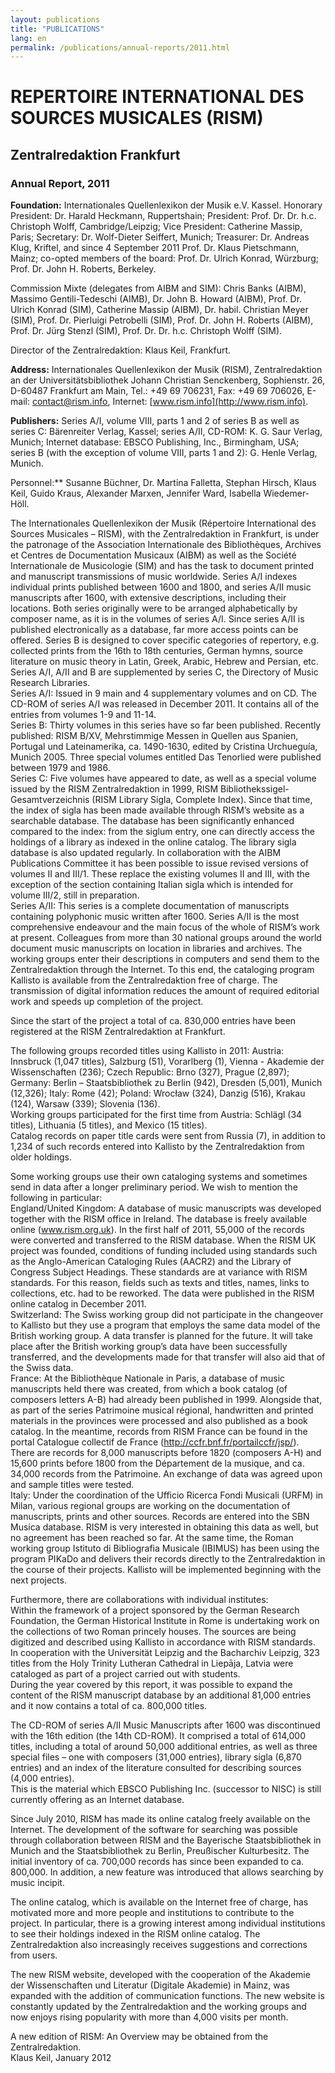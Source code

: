```yaml
---
layout: publications
title: "PUBLICATIONS"
lang: en
permalink: /publications/annual-reports/2011.html
---
```


# REPERTOIRE INTERNATIONAL DES SOURCES MUSICALES (RISM)

## Zentralredaktion Frankfurt

### Annual Report, 2011

**Foundation:** Internationales Quellenlexikon der Musik e.V. Kassel. Honorary President: Dr. Harald Heckmann, Ruppertshain; President: Prof. Dr. Dr. h.c. Christoph Wolff, Cambridge/Leipzig; Vice President: Catherine Massip, Paris; Secretary: Dr. Wolf-Dieter Seiffert, Munich; Treasurer: Dr. Andreas Klug, Kriftel, and since 4 September 2011 Prof. Dr. Klaus Pietschmann, Mainz; co-opted members of the board: Prof. Dr. Ulrich Konrad, Würzburg; Prof. Dr. John H. Roberts, Berkeley.

Commission Mixte (delegates from AIBM and SIM): Chris Banks (AIBM), Massimo Gentili-Tedeschi (AIMB), Dr. John B. Howard (AIBM), Prof. Dr. Ulrich Konrad (SIM), Catherine Massip (AIBM), Dr. habil. Christian Meyer (SIM), Prof. Dr. Pierluigi Petrobelli (SIM), Prof. Dr. John H. Roberts (AIBM), Prof. Dr. Jürg Stenzl (SIM), Prof. Dr. Dr. h.c. Christoph Wolff (SIM).

Director of the Zentralredaktion: Klaus Keil, Frankfurt.

**Address:** Internationales Quellenlexikon der Musik (RISM), Zentralredaktion an der Universitätsbibliothek Johann Christian Senckenberg, Sophienstr. 26, D-60487 Frankfurt am Main, Tel.: +49 69 706231, Fax: +49 69 706026, E-mail: contact@rism.info, Internet: [www.rism.info](http://www.rism.info).

**Publishers:** Series A/I, volume VIII, parts 1 and 2 of series B as well as series C: Bärenreiter Verlag, Kassel; series A/II, CD-ROM: K. G. Saur Verlag, Munich; Internet database: EBSCO Publishing, Inc., Birmingham, USA; series B (with the exception of volume VIII, parts 1 and 2): G. Henle Verlag, Munich.

Personnel:** Susanne Büchner, Dr. Martina Falletta, Stephan Hirsch, Klaus Keil, Guido Kraus, Alexander Marxen, Jennifer Ward, Isabella Wiedemer-Höll.

The Internationales Quellenlexikon der Musik (Répertoire International des Sources Musicales – RISM), with the Zentralredaktion in Frankfurt, is under the patronage of the Association Internationale des Bibliothèques, Archives et Centres de Documentation Musicaux (AIBM) as well as the Société Internationale de Musicologie (SIM) and has the task to document printed and manuscript transmissions of music worldwide. Series A/I indexes individual prints published between 1600 and 1800, and series A/II music manuscripts after 1600, with extensive descriptions, including their locations. Both series originally were to be arranged alphabetically by composer name, as it is in the volumes of series A/I. Since series A/II is published electronically as a database, far more access points can be offered. Series B is designed to cover specific categories of repertory, e.g. collected prints from the 16th to 18th centuries, German hymns, source literature on music theory in Latin, Greek, Arabic, Hebrew and Persian, etc. Series A/I, A/II and B are supplemented by series C, the Directory of Music Research Libraries.  
Series A/I: Issued in 9 main and 4 supplementary volumes and on CD. The CD-ROM of series A/I was released in December 2011. It contains all of the entries from volumes 1-9 and 11-14.  
Series B: Thirty volumes in this series have so far been published. Recently published: RISM B/XV, Mehrstimmige Messen in Quellen aus Spanien, Portugal und Lateinamerika, ca. 1490-1630, edited by Cristina Urchueguía, Munich 2005. Three special volumes entitled Das Tenorlied were published between 1979 and 1986.  
Series C: Five volumes have appeared to date, as well as a special volume issued by the RISM Zentralredaktion in 1999, RISM Bibliothekssigel-Gesamtverzeichnis (RISM Library Sigla, Complete Index). Since that time, the index of sigla has been made available through RISM’s website as a searchable database. The database has been significantly enhanced compared to the index: from the siglum entry, one can directly access the holdings of a library as indexed in the online catalog. The library sigla database is also updated regularly. In collaboration with the AIBM Publications Committee it has been possible to issue revised versions of volumes II and III/1. These replace the existing volumes II and III, with the exception of the section containing Italian sigla which is intended for volume III/2, still in preparation.  
Series A/II: This series is a complete documentation of manuscripts containing polyphonic music written after 1600. Series A/II is the most comprehensive endeavour and the main focus of the whole of RISM’s work at present. Colleagues from more than 30 national groups around the world document music manuscripts on location in libraries and archives. The working groups enter their descriptions in computers and send them to the Zentralredaktion through the Internet. To this end, the cataloging program Kallisto is available from the Zentralredaktion free of charge. The transmission of digital information reduces the amount of required editorial work and speeds up completion of the project.   
  
Since the start of the project a total of ca. 830,000 entries have been registered at the RISM Zentralredaktion at Frankfurt.  
  
 The following groups recorded titles using Kallisto in 2011: Austria: Innsbruck (1,047 titles), Salzburg (51), Vorarlberg (1), Vienna - Akademie der Wissenschaften (236); Czech Republic: Brno (327), Prague (2,897); Germany: Berlin – Staatsbibliothek zu Berlin (942), Dresden (5,001), Munich (12,326); Italy: Rome (42); Poland: Wrocław (324), Danzig (516), Krakau (124), Warsaw (339); Slovenia (136).   
Working groups participated for the first time from Austria: Schlägl (34 titles), Lithuania (5 titles), and Mexico (15 titles).  
 Catalog records on paper title cards were sent from Russia (7), in addition to 1,234 of such records entered into Kallisto by the Zentralredaktion from older holdings.  
  
Some working groups use their own cataloging systems and sometimes send in data after a longer preliminary period. We wish to mention the following in particular:  
 England/United Kingdom: A database of music manuscripts was developed together with the RISM office in Ireland. The database is freely available online (www.rism.org.uk). In the first half of 2011, 55,000 of the records were converted and transferred to the RISM database. When the RISM UK project was founded, conditions of funding included using standards such as the Anglo-American Cataloging Rules (AACR2) and the Library of Congress Subject Headings. These standards are at variance with RISM standards. For this reason, fields such as texts and titles, names, links to collections, etc. had to be reworked. The data were published in the RISM online catalog in December 2011.  
 Switzerland: The Swiss working group did not participate in the changeover to Kallisto but they use a program that employs the same data model of the British working group. A data transfer is planned for the future. It will take place after the British working group’s data have been successfully transferred, and the developments made for that transfer will also aid that of the Swiss data.   
 France: At the Bibliothèque Nationale in Paris, a database of music manuscripts held there was created, from which a book catalog (of composers letters A-B) had already been published in 1999. Alongside that, as part of the series Patrimoine musical régional, handwritten and printed materials in the provinces were processed and also published as a book catalog. In the meantime, records from RISM France can be found in the portal Catalogue collectif de France (http://ccfr.bnf.fr/portailccfr/jsp/). There are records for 8,000 manuscripts before 1820 (composers A-H) and 15,600 prints before 1800 from the Département de la musique, and ca. 34,000 records from the Patrimoine. An exchange of data was agreed upon and sample titles were tested.   
 Italy: Under the coordination of the Ufficio Ricerca Fondi Musicali (URFM) in Milan, various regional groups are working on the documentation of manuscripts, prints and other sources. Records are entered into the SBN Musica database. RISM is very interested in obtaining this data as well, but no agreement has been reached so far. At the same time, the Roman working group Istituto di Bibliografia Musicale (IBIMUS) has been using the program PIKaDo and delivers their records directly to the Zentralredaktion in the course of their projects. Kallisto will be implemented beginning with the next projects.  
  
Furthermore, there are collaborations with individual institutes:   
 Within the framework of a project sponsored by the German Research Foundation, the German Historical Institute in Rome is undertaking work on the collections of two Roman princely houses. The sources are being digitized and described using Kallisto in accordance with RISM standards.  
In cooperation with the Universität Leipzig and the Bacharchiv Leipzig, 323 titles from the Holy Trinity Lutheran Cathedral in Liepāja, Latvia were cataloged as part of a project carried out with students.  
During the year covered by this report, it was possible to expand the content of the RISM manuscript database by an additional 81,000 entries and it now contains a total of ca. 800,000 titles.  
  
The CD-ROM of series A/II Music Manuscripts after 1600 was discontinued with the 16th edition (the 14th CD-ROM). It comprised a total of 614,000 titles, including a total of around 50,000 additional entries, as well as three special files – one with composers (31,000 entries), library sigla (6,870 entries) and an index of the literature consulted for describing sources (4,000 entries).  
This is the material which EBSCO Publishing Inc. (successor to NISC) is still currently offering as an Internet database.  
  
Since July 2010, RISM has made its online catalog freely available on the Internet. The development of the software for searching was possible through collaboration between RISM and the Bayerische Staatsbibliothek in Munich and the Staatsbibliothek zu Berlin, Preußischer Kulturbesitz. The initial inventory of ca. 700,000 records has since been expanded to ca. 800,000. In addition, a new feature was introduced that allows searching by music incipit.  
  
The online catalog, which is available on the Internet free of charge, has motivated more and more people and institutions to contribute to the project. In particular, there is a growing interest among individual institutions to see their holdings indexed in the RISM online catalog. The Zentralredaktion also increasingly receives suggestions and corrections from users.  
  
The new RISM website, developed with the cooperation of the Akademie der Wissenschaften und Literatur (Digitale Akademie) in Mainz, was expanded with the addition of communication functions. The new website is constantly updated by the Zentralredaktion and the working groups and now enjoys rising popularity with more than 4,000 visits per month.  
  
A new edition of RISM: An Overview may be obtained from the Zentralredaktion.   
Klaus Keil, January 2012